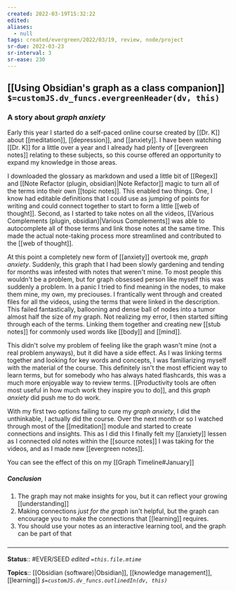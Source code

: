 ```yaml
---
created: 2022-03-19T15:32:22 
edited: 
aliases:
  - null
tags: created/evergreen/2022/03/19, review, node/project
sr-due: 2022-03-23
sr-interval: 3
sr-ease: 230
---
```


## [[Using Obsidian's graph as a class companion]] `$=customJS.dv_funcs.evergreenHeader(dv, this)`


### A story about *graph anxiety*
Early this year I started do a self-paced online course created by [[Dr. K]] about [[meditation]], [[depression]], and [[anxiety]]. I have been watching [[Dr. K]] for a little over a year and I already had plenty of [[evergreen notes]] relating to these subjects, so this course offered an opportunity to expand my knowledge in those areas.

I downloaded the glossary as markdown and used a little bit of [[Regex]] and [[Note Refactor (plugin, obsidian)|Note Refactor]] magic to turn all of the terms into their own [[topic notes]]. This enabled two things. One, I know had editable definitions that I could use as jumping of points for writing and could connect together to start to form a little [[web of thought]]. Second, as I started to take notes on all the videos, [[Various Complements (plugin, obsidian)|Various Complements]] was able to autocomplete all of those terms and link those notes at the same time. This made the actual note-taking process more streamlined and contributed to the [[web of thought]].

At this point a completely new form of [[anxiety]] overtook me, *graph anxiety*. Suddenly, this graph that I had been slowly gardening and tending for months was infested with notes that weren't mine. To most people this wouldn't be a problem, but for graph obsessed person like myself this was suddenly a problem. In a panic I tried to find meaning in the nodes, to make them mine, my own, my preciouses. I frantically went through and created files for all the videos, using the terms that were linked in the description. This failed fantastically, ballooning and dense ball of nodes into a tumor almost half the size of my graph. Not realizing my error, I then started sifting through each of the terms. Linking them together and creating new [[stub notes]] for commonly used words like [[body]] and [[mind]].

This didn't solve my problem of feeling like the graph wasn't mine (not a real problem anyways), but it did have a side effect. As I was linking terms together and looking for key words and concepts, I was familiarizing myself with the material of the course. This definitely isn't the most efficient way to learn terms, but for somebody who has always hated flashcards, this was a much more enjoyable way to review terms. [[Productivity tools are often most useful in how much work they inspire you to do]], and this *graph anxiety* did push me to do work.

With my first two options failing to cure my *graph anxiety*, I did the unthinkable, I actually did the course. Over the next month or so I watched through most of the [[meditation]] module and started to create connections and insights. This as I did this I finally felt my [[anxiety]] lessen as I connected old notes within the [[source notes]] I was taking for the videos, and as I made new [[evergreen notes]].

You can see the effect of this on my [[Graph Timeline#January]]


##### Conclusion

1. The graph may not make insights for you, but it can reflect your growing [[understanding]]
2. Making connections *just for the graph* isn't helpful, but the graph can encourage you to make the connections that [[learning]] requires.
3. You should use your notes as an interactive learning tool, and the graph can be part of that


### <hr class="footnote"/>

**Status**:: #EVER/SEED 
*edited `=this.file.mtime`*

**Topics**:: [[Obsidian (software)|Obsidian]], [[knowledge management]], [[learning]]
*`$=customJS.dv_funcs.outlinedIn(dv, this)`*
